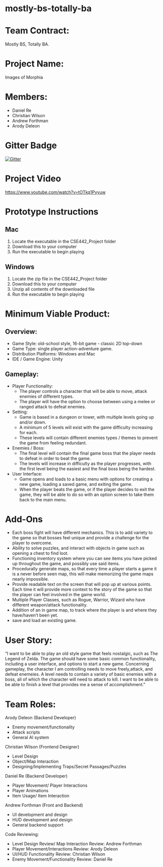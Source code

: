 # mostly-bs-totally-ba

Team Contract: 
=========
Mostly BS, Totally BA.

Project Name: 
=========
Images of Morphia

Members: 
========
* Daniel Re
* Christian Wilson
* Andrew Forthman
* Arody Deleon

Gitter Badge
==============
[![Gitter](https://badges.gitter.im/Join%20Chat.svg)](https://gitter.im/MostlyBSTotallyBA/Project_Discussion?utm_source=badge&utm_medium=badge&utm_campaign=pr-badge&utm_content=badge)


Project Video
===========
https://www.youtube.com/watch?v=tOTkq1Pvyuw



Prototype Instructions
=========================
Mac
------
1) Locate the executable in the CSE442_Project folder
2) Download this to your computer
3) Run the executable to begin playing

Windows
------------
1) Locate the zip file in the CSE442_Project folder
2) Download this to your computer
3) Unzip all contents of the downloaded file
4) Run the executable to begin playing


Minimum Viable Product:
=========================
Overview:
-------------------------
* Game Style: old-school style, 16-bit game - classic 2D top-down 
* Game Type: single player action-adventure game. 
* Distribution Platforms:  Windows and Mac
* IDE / Game Engine: Unity

Gameplay:
-------------------------
* Player Functionality:
	* The player controls a character that will be able to move, attack enemies of different types.
	* The player will have the option to choose between using a melee or ranged attack to defeat enemies.
* Setting:
	* Game is based in a dungeon or tower, with multiple levels going up and/or down.
	* A minimum of 5 levels will exist with the game difficulty increasing for each.
	* These levels will contain different enemies types / themes to prevent the game from feeling redundant. 
* Enemies / Boss:
	* The final level will contain the final game boss that the player needs to defeat in order to beat the game. 
	* The levels will increase in difficulty as the player progresses, with the first level being the easiest and the final boss being the hardest. 
* User Interface:
	* Game opens and loads to a basic menu with options for creating a new game,  loading a saved game, and exiting the game.
	* When the player beats the game, or if the player decides to exit the game, they will be able to do so with an option screen to take them back to the main menu.





Add-Ons
=========
* Each boss fight will have different mechanics. This is to add variety to the game so that bosses feel unique and provide a challenge for the player to overcome.
* Ability to solve puzzles, and interact with objects in game such as opening a chest to find loot.
* Functioning inventory system where you can see items you have picked up throughout the game, and possibly use said items.
* Procedurally generate maps, so that every time a player starts a game it is a never before seen map, this will make memorizing the game maps nearly impossible.
* Provide readable text on the screen that will pop up at various points. Each time it will provide more context to the story of the game so that the player can feel involved in the game world.
* Multiple Player Classes, such as Rogue, Warrior, Wizard who have different weapon/attack functionality.
* Addition of an in game map, to track where the player is and where they have/haven’t been yet.
* save and load an existing game.


User Story:
============
“I want to be able to play an old style game that feels nostalgic, such as The Legend of Zelda. The game should have some basic common functionality, including a user interface, and options to start a new game. Concerning gameplay, the character I am controlling needs to move freely,attack, and defeat enemeies. A level needs to contain a variety of basic enemies with a boss, all of which the character will need to attack to kill. I want to be able to be able to finish a level that provides me a sense of accomplishment."   




Team Roles:
==============
Arody Deleon (Backend Developer)
* Enemy movement/functionality
* Attack scripts
* General AI system


Christian Wilson (Frontend Designer)
* Level Design
* Object/Map Interaction
* Designing/Implementing Traps/Secret Passages/Puzzles

Daniel Re (Backend Developer)
* Player Movement/ Player Interactions
* Player Animations
* Item Usage/ Item Interaction


Andrew Forthman (Front and Backend)
* UI development and design
* HUD development and design
* General backend support


Code Reviewing:
* Level Design Review/ Map Interaction Review: Andrew Forthman
* Player Movement/Interactions Review: Arody Deleon
* UI/HUD Functionality Review: Christian Wilson
* Enemy Movement/Functionality Review: Daniel Re
